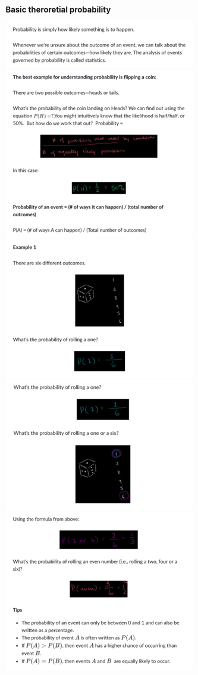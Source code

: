 ## Basic theroretial probability
![](probability-1.png)
![](probability-2.png)
![](probability-3.png)
![](probability-4.png)
![](probability-5.png)
